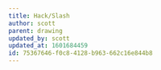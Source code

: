 ```yaml
---
title: Hack/Slash
author: scott
parent: drawing
updated_by: scott
updated_at: 1601684459
id: 75367646-f0c8-4128-b963-662c16e844b8
---
```

